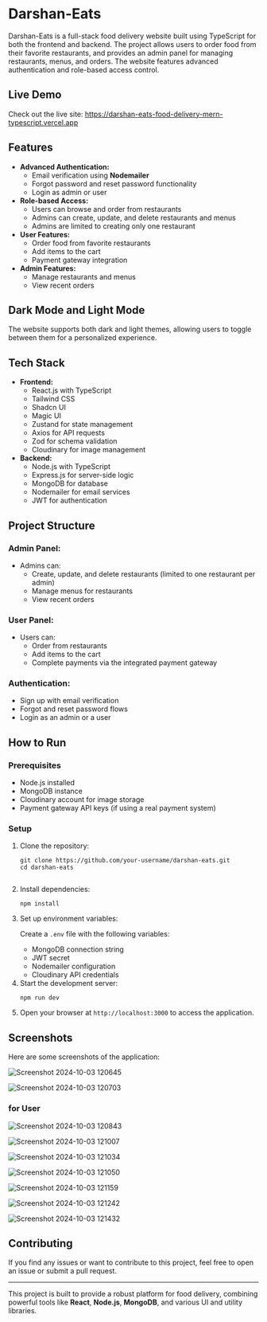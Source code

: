 <!DOCTYPE html>
<html lang="en">
<head>
  <meta charset="UTF-8">
  <meta name="viewport" content="width=device-width, initial-scale=1.0">
  <title>Darshan-Eats - README</title>
</head>
<body>

  <h1>Darshan-Eats</h1>
  <p>Darshan-Eats is a full-stack food delivery website built using TypeScript for both the frontend and backend. The project allows users to order food from their favorite restaurants, and provides an admin panel for managing restaurants, menus, and orders. The website features advanced authentication and role-based access control.</p>

  <h2>Live Demo</h2>
  <p>Check out the live site: <a href="https://darshan-eats-food-delivery-mern-typescript.vercel.app/" target="_blank">https://darshan-eats-food-delivery-mern-typescript.vercel.app</a></p>

  <h2>Features</h2>
  <ul>
    <li><strong>Advanced Authentication:</strong>
      <ul>
        <li>Email verification using <strong>Nodemailer</strong></li>
        <li>Forgot password and reset password functionality</li>
        <li>Login as admin or user</li>
      </ul>
    </li>
    <li><strong>Role-based Access:</strong>
      <ul>
        <li>Users can browse and order from restaurants</li>
        <li>Admins can create, update, and delete restaurants and menus</li>
        <li>Admins are limited to creating only one restaurant</li>
      </ul>
    </li>
    <li><strong>User Features:</strong>
      <ul>
        <li>Order food from favorite restaurants</li>
        <li>Add items to the cart</li>
        <li>Payment gateway integration</li>
      </ul>
    </li>
    <li><strong>Admin Features:</strong>
      <ul>
        <li>Manage restaurants and menus</li>
        <li>View recent orders</li>
      </ul>
    </li>
  </ul>

  <h2>Dark Mode and Light Mode</h2>
  <p>The website supports both dark and light themes, allowing users to toggle between them for a personalized experience.</p>

  <h2>Tech Stack</h2>
  <ul>
    <li><strong>Frontend:</strong>
      <ul>
        <li>React.js with TypeScript</li>
        <li>Tailwind CSS</li>
        <li>Shadcn UI</li>
        <li>Magic UI</li>
        <li>Zustand for state management</li>
        <li>Axios for API requests</li>
        <li>Zod for schema validation</li>
        <li>Cloudinary for image management</li>
      </ul>
    </li>
    <li><strong>Backend:</strong>
      <ul>
        <li>Node.js with TypeScript</li>
        <li>Express.js for server-side logic</li>
        <li>MongoDB for database</li>
        <li>Nodemailer for email services</li>
        <li>JWT for authentication</li>
      </ul>
    </li>
  </ul>

  <h2>Project Structure</h2>
  <h3>Admin Panel:</h3>
  <ul>
    <li>Admins can:
      <ul>
        <li>Create, update, and delete restaurants (limited to one restaurant per admin)</li>
        <li>Manage menus for restaurants</li>
        <li>View recent orders</li>
      </ul>
    </li>
  </ul>

  <h3>User Panel:</h3>
  <ul>
    <li>Users can:
      <ul>
        <li>Order from restaurants</li>
        <li>Add items to the cart</li>
        <li>Complete payments via the integrated payment gateway</li>
      </ul>
    </li>
  </ul>

  <h3>Authentication:</h3>
  <ul>
    <li>Sign up with email verification</li>
    <li>Forgot and reset password flows</li>
    <li>Login as an admin or a user</li>
  </ul>

  <h2>How to Run</h2>
  <h3>Prerequisites</h3>
  <ul>
    <li>Node.js installed</li>
    <li>MongoDB instance</li>
    <li>Cloudinary account for image storage</li>
    <li>Payment gateway API keys (if using a real payment system)</li>
  </ul>

  <h3>Setup</h3>
  <ol>
    <li>Clone the repository:
      <pre><code>git clone https://github.com/your-username/darshan-eats.git
cd darshan-eats
      </code></pre>
    </li>
    <li>Install dependencies:
      <pre><code>npm install</code></pre>
    </li>
    <li>Set up environment variables:
      <p>Create a <code>.env</code> file with the following variables:</p>
      <ul>
        <li>MongoDB connection string</li>
        <li>JWT secret</li>
        <li>Nodemailer configuration</li>
        <li>Cloudinary API credentials</li>
      </ul>
    </li>
    <li>Start the development server:
      <pre><code>npm run dev</code></pre>
    </li>
    <li>Open your browser at <code>http://localhost:3000</code> to access the application.</li>
  </ol>

  <h2>Screenshots</h2>
  <p>Here are some screenshots of the application:</p>
  
![Screenshot 2024-10-03 120645](https://github.com/user-attachments/assets/1326f4d7-d19d-4cb1-9d52-2502613b0bb8)

![Screenshot 2024-10-03 120703](https://github.com/user-attachments/assets/ab67727f-dde9-4aab-b732-b8fb32a35728)

<h3> for User </h3>

![Screenshot 2024-10-03 120843](https://github.com/user-attachments/assets/31fbb615-86cc-4974-a9a4-cbaadaa243ee)

![Screenshot 2024-10-03 121007](https://github.com/user-attachments/assets/6b4859d1-553a-463e-a813-92e55cb7b5e5)

![Screenshot 2024-10-03 121034](https://github.com/user-attachments/assets/0e622335-8162-41eb-8f13-0703b146656a)

![Screenshot 2024-10-03 121050](https://github.com/user-attachments/assets/6b6ef023-2212-4fce-962b-214411077916)

![Screenshot 2024-10-03 121159](https://github.com/user-attachments/assets/f516e4f1-7a36-426c-9c7a-8340867da3ac)

![Screenshot 2024-10-03 121242](https://github.com/user-attachments/assets/6d2e4035-0a40-491f-aa26-2ccb1ec7fb25)

![Screenshot 2024-10-03 121432](https://github.com/user-attachments/assets/ba839415-acb4-4220-a51f-271d037ba637)



  <h2>Contributing</h2>
  <p>If you find any issues or want to contribute to this project, feel free to open an issue or submit a pull request.</p>

  <hr>
  <p>This project is built to provide a robust platform for food delivery, combining powerful tools like <strong>React</strong>, <strong>Node.js</strong>, <strong>MongoDB</strong>, and various UI and utility libraries.</p>

</body>
</html>
